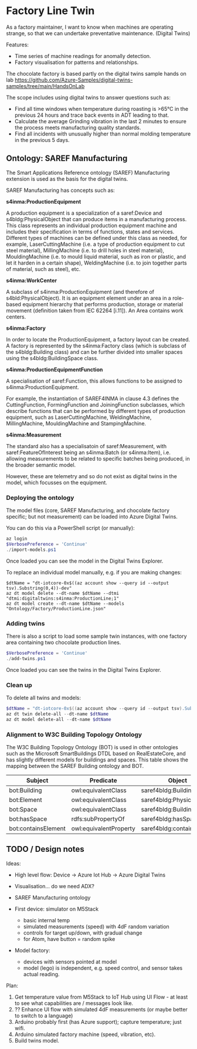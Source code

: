 Factory Line Twin
=================

As a factory maintainer, I want to know when machines are operating strange, so that we can undertake preventative maintenance. (Digital Twins)

Features:
* Time series of machine readings for anomally detection.
* Factory visualisation for patterns and relationships.

The chocolate factory is based partly on the digital twins sample hands on lab https://github.com/Azure-Samples/digital-twins-samples/tree/main/HandsOnLab

The scope includes using digital twins to answer questions such as:

* Find all time windows when temperature during roasting is >65°C in the previous 24 hours and trace back events in ADT leading to that.
* Calculate the average Grinding vibration in the last 2 minutes to ensure the process meets manufacturing quality standards.
* Find all incidents with unusually higher than normal molding temperature in the previous 5 days.


Ontology: SAREF Manufacturing
-----------------------------

The Smart Applications Reference ontology (SAREF) Manufacturing extension is used as the basis for the digital twins.

SAREF Manufacturing has concepts such as:

**s4inma:ProductionEquipment**

A production equipment is a specialization of a saref:Device and
s4bldg:PhysicalObject that can produce items in a manufacturing process.
This class represents an individual production equipment machine and
includes their specification in terms of functions, states and services.
Different types of machines can be defined under this class as needed, for
example, LaserCuttingMachine (i.e. a type of production equipment to cut
steel material), MillingMachine (i.e. to drill holes in steel material),
MouldingMachine (i.e. to mould liquid material, such as iron or plastic, and
let it harden in a certain shape), WeldingMachine (i.e. to join together parts
of material, such as steel), etc.

**s4inma:WorkCenter**

A subclass of s4inma:ProductionEquipment (and therefore of
s4bld:PhysicalObject). It is an equipment element under an area in a role-
based equipment hierarchy that performs production, storage or material
movement (definition taken from IEC 62264 [i.11]). An Area contains work
centers.

**s4inma:Factory**

In order to locate the ProductionEquipment, a factory layout can be created. A factory is represented by the
s4inma:Factory class (which is subclass of the s4bldg:Building class) and can be further divided into
smaller spaces using the s4bldg:BuildingSpace class.

**s4inma:ProductionEquipmentFunction**

A specialisation of saref:Function, this allows functions to be assigned to s4inma:ProductionEquipment.

For example, the instantiation of SAREF4INMA in clause 4.3
defines the CuttingFunction, FormingFunction and JoiningFunction subclasses, which describe functions that can be
performed by different types of production equipment, such as LaserCuttingMachine, WeldingMachine,
MillingMachine, MouldingMachine and StampingMachine.

**s4inma:Measurement**

The standard also has a specialisatoin of saref:Measurement, with saref:FeatureOfInterest being an s4inma:Batch (or s4inma:Item),
i.e. allowing measurements to be related to specific batches being produced, in the broader semantic model.

However, these are telemetry and so do not exist as digital twins in the model, which focusses on the equipment.


### Deploying the ontology

The model files (core, SAREF Manufacturing, and chocolate factory specific; but not measurement) can be loaded into Azure Digital Twins.

You can do this via a PowerShell script (or manually):

```powershell
az login
$VerbosePreference = 'Continue'
./import-models.ps1
```

Once loaded you can see the model in the Digital Twins Explorer.

To replace an individual model manually, e.g. if you are making changes:

```
$dtName = "dt-iotcore-0x$((az account show --query id --output tsv).Substring(0,4))-dev"
az dt model delete --dt-name $dtName --dtmi "dtmi:digitaltwins:s4inma:ProductionLine;1"
az dt model create --dt-name $dtName --models "Ontology/Factory/ProductionLine.json"
```

### Adding twins

There is also a script to load some sample twin instances, with one factory area containing two chocolate production lines.

```powershell
$VerbosePreference = 'Continue'
./add-twins.ps1
```

Once loaded you can see the twins in the Digital Twins Explorer.

### Clean up

To delete all twins and models:

```powershell
$dtName = "dt-iotcore-0x$((az account show --query id --output tsv).Substring(0,4))-dev"
az dt twin delete-all --dt-name $dtName
az dt model delete-all --dt-name $dtName
```

### Alignment to W3C Building Topology Ontology

The W3C Building Topology Ontology (BOT) is used in other ontologies such as the Microsoft SmartBuildings DTDL based on RealEstateCore,
and has slightly different models for buildings and spaces. This table shows the mapping between the SAREF Building ontology and BOT.

| Subject | Predicate | Object |
| ------- | --------- | ------ |
| bot:Building | owl:equivalentClass | saref4bldg:Building |
| bot:Element | owl:equivalentClass | saref4bldg:PhysicalObject |
| bot:Space | owl:equivalentClass | saref4bldg:BuildingSpace |
| bot:hasSpace | rdfs:subPropertyOf | saref4bldg:hasSpace |
| bot:containsElement | owl:equivalentProperty | saref4bldg:contains |



TODO / Design notes
-------------------

Ideas:

* High level flow: Device -> Azure Iot Hub -> Azure Digital Twins
* Visualisation... do we need ADX?

* SAREF Manufacturing ontology

* First device: simulator on M5Stack
  - basic internal temp
  - simulated measurements (speed) with 4dF random variation
  - controls for target up/down, with gradual change
  - for Atom, have button = random spike

* Model factory:
  - devices with sensors pointed at model
  - model (lego) is independent, e.g. speed control, and sensor takes actual reading.

Plan:

1. Get temperature value from M5Stack to IoT Hub using UI Flow - at least to see what capabilities are / messages look like.
2. ?? Enhance UI flow with simulated 4dF measurements (or maybe better to switch to a language)
3. Arduino probably first (has Azure support); capture temperature; just wifi.
4. Arduino simulated factory machine (speed, vibration, etc).
5. Build twins model.

